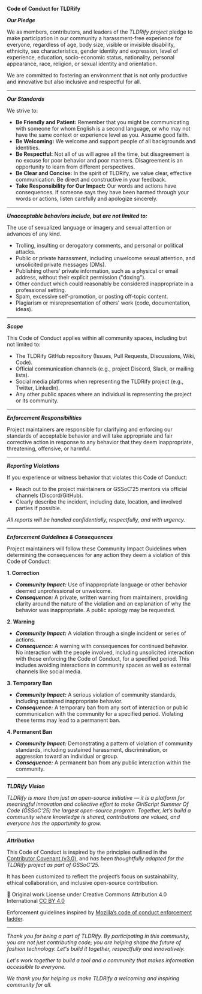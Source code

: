 **Code of Conduct for TLDRify**

***Our Pledge***

We as members, contributors, and leaders of the *TLDRify project* pledge to make participation in our community a harassment-free experience for everyone, regardless of age, body size, visible or invisible disability, ethnicity, sex characteristics, gender identity and expression, level of experience, education, socio-economic status, nationality, personal appearance, race, religion, or sexual identity and orientation.

We are committed to fostering an environment that is not only productive and innovative but also inclusive and respectful for all.

---

***Our Standards***

We strive to:
- **Be Friendly and Patient:** Remember that you might be communicating with someone for whom English is a second language, or who may not have the same context or experience level as you. Assume good faith.
- **Be Welcoming:** We welcome and support people of all backgrounds and identities.
- **Be Respectful:** Not all of us will agree all the time, but disagreement is no excuse for poor behavior and poor manners. Disagreement is an opportunity to learn from different perspectives.
- **Be Clear and Concise:** In the spirit of TLDRify, we value clear, effective communication. Be direct and constructive in your feedback.
- **Take Responsibility for Our Impact:** Our words and actions have consequences. If someone says they have been harmed through your words or actions, listen carefully and apologize sincerely.

---

***Unacceptable behaviors include, but are not limited to:***

The use of sexualized language or imagery and sexual attention or advances of any kind.
- Trolling, insulting or derogatory comments, and personal or political attacks.
- Public or private harassment, including unwelcome sexual attention, and unsolicited private messages (DMs).
- Publishing others' private information, such as a physical or email address, without their explicit permission ("doxing").
- Other conduct which could reasonably be considered inappropriate in a professional setting.
- Spam, excessive self-promotion, or posting off-topic content.
- Plagiarism or misrepresentation of others' work (code, documentation, ideas).

---

***Scope***

This Code of Conduct applies within all community spaces, including but not limited to:
- The TLDRify GitHub repository (Issues, Pull Requests, Discussions, Wiki, Code).
- Official communication channels (e.g., project Discord, Slack, or mailing lists).
- Social media platforms when representing the TLDRify project (e.g., Twitter, LinkedIn).
- Any other public spaces where an individual is representing the project or its community.

---

***Enforcement Responsibilities***

Project maintainers are responsible for clarifying and enforcing our standards of acceptable behavior and will take appropriate and fair corrective action in response to any behavior that they deem inappropriate, threatening, offensive, or harmful.

---

***Reporting Violations***

If you experience or witness behavior that violates this Code of Conduct:
- Reach out to the project maintainers or GSSoC’25 mentors via official channels (Discord/GitHub).
- Clearly describe the incident, including date, location, and involved parties if possible.

*All reports will be handled confidentially, respectfully, and with urgency.*

---

***Enforcement Guidelines & Consequences***

Project maintainers will follow these Community Impact Guidelines when determining the consequences for any action they deem a violation of this Code of Conduct:

**1. Correction**
- ***Community Impact:*** Use of inappropriate language or other behavior deemed unprofessional or unwelcome.
- ***Consequence:*** A private, written warning from maintainers, providing clarity around the nature of the violation and an explanation of why the behavior was inappropriate. A public apology may be requested.

**2. Warning**
- ***Community Impact:*** A violation through a single incident or series of actions.
- ***Consequence:*** A warning with consequences for continued behavior. No interaction with the people involved, including unsolicited interaction with those enforcing the Code of Conduct, for a specified period. This includes avoiding interactions in community spaces as well as external channels like social media.

**3. Temporary Ban**
- ***Community Impact:*** A serious violation of community standards, including sustained inappropriate behavior.
- ***Consequence:*** A temporary ban from any sort of interaction or public communication with the community for a specified period. Violating these terms may lead to a permanent ban.

**4. Permanent Ban**
- ***Community Impact:*** Demonstrating a pattern of violation of community standards, including sustained harassment, discrimination, or aggression toward an individual or group.
- ***Consequence:*** A permanent ban from any public interaction within the community.

---

***TLDRify Vision***

*TLDRify is more than just an open-source initiative — it is a platform for meaningful innovation and collective effort to make GirlScript Summer Of Code (GSSoC'25) the largest open-source program. Together, let’s build a community where knowledge is shared, contributions are valued, and everyone has the opportunity to grow.*

---

***Attribution***

This Code of Conduct is inspired by the principles outlined in the 
[Contributor Covenant (v3.0)](https://www.contributor-covenant.org/version/3/0/code_of_conduct/), and *has been thoughtfully adapted for the TLDRify project as part of GSSoC'25.*

It has been customized to reflect the project’s focus on sustainability, ethical collaboration, and inclusive open-source contribution.

📌 Original work License under Creative Commons Attribution 4.0 International [CC BY 4.0](https://creativecommons.org/licenses/by/4.0/)

Enforcement guidelines inspired by [Mozilla’s code of conduct enforcement ladder](https://github.com/mozilla/diversity).

---

*Thank you for being a part of TLDRify. By participating in this community, you are not just contributing code; you are helping shape the future of fashion technology. Let's build it together, respectfully and innovatively.*

*Let's work together to build a tool and a community that makes information accessible to everyone.*

*We thank you for helping us make TLDRify a welcoming and inspiring community for all.*